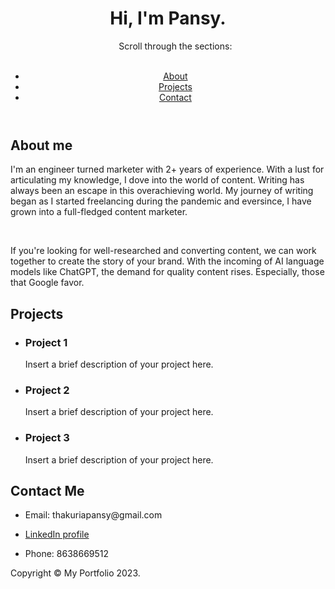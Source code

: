 <html>
<head>
	<title>Pansy's Portfolio</title>
	<meta name="viewport" content="width=device-width, initial-scale=1.0">
	<link rel="stylesheet" href="style.css">
</head>
<body>
	<header>
		<h1>Hi, I'm Pansy.</h1>
		<nav>
			<ul>
				<p>Scroll through the sections:</p>
				<br>
				<li><a href="#about">About</a></li>
				<li><a href="#projects">Projects</a></li>
				<li><a href="#contact">Contact</a></li>
			</ul>
		</nav>
	</header>
	<main>
		<section id="about">
			<h2>About me</h2>
			<p>I'm an engineer turned marketer with 2+ years of experience. With a lust for articulating my knowledge, I dove into the world of content. Writing has always been an escape in this overachieving world. My journey of writing began as I started freelancing during the pandemic and eversince, I have grown into a full-fledged content marketer.</p>
			<br>
			<p>If you're looking for well-researched and converting content, we can work together to create the story of your brand. With the incoming of AI language models like ChatGPT, the demand for quality content rises. Especially, those that Google favor. </p>
		</section>
		<section id="projects">
			<h2>Projects</h2>
			<ul>
				<li>
					<h3>Project 1</h3>
					<p>Insert a brief description of your project here.</p>
				</li>
				<li>
					<h3>Project 2</h3>
					<p>Insert a brief description of your project here.</p>
				</li>
				<li>
					<h3>Project 3</h3>
					<p>Insert a brief description of your project here.</p>
				</li>
			</ul>
		</section>
		<section id="contact">
			<h2>Contact Me</h2>
			<ul>
				<li><p>Email: thakuriapansy@gmail.com</p></li>
				<li><p><a href="https://www.linkedin.com/in/pansythakuria/" target="_blank">LinkedIn profile</a></p></li>
				<li><p>Phone: 8638669512</p></li>
			</ul>
		</section>
	</main>
	<footer>
		<p>Copyright © My Portfolio 2023.</p>
	</footer>
</body>
</html>
